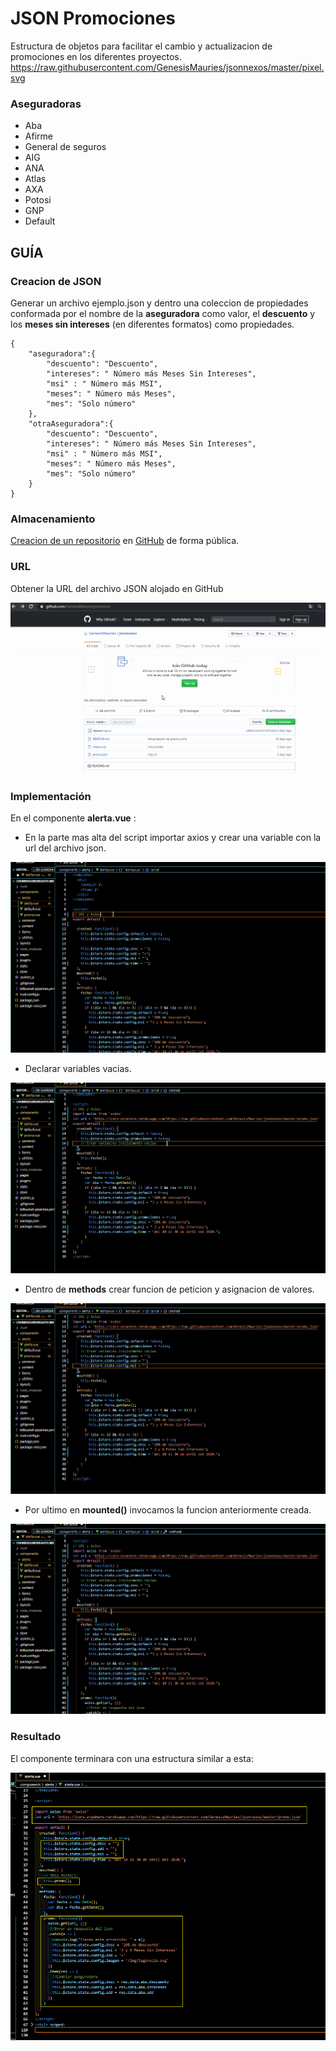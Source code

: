 # JSON Promociones
Estructura de objetos para facilitar el cambio y actualizacion de promociones en los diferentes proyectos.
https://raw.githubusercontent.com/GenesisMauries/jsonnexos/master/pixel.svg
### Aseguradoras
- Aba
- Afirme
- General de seguros
- AIG
- ANA
- Atlas
- AXA
- Potosi
- GNP
- Default
## GUÍA
### Creacion de JSON
Generar un archivo ejemplo.json  y dentro una coleccion de propiedades conformada por el nombre de la __aseguradora__ como valor, el __descuento__ y los __meses sin intereses__ (en diferentes formatos) como propiedades.
```
{
    "aseguradora":{
        "descuento": "Descuento",
        "intereses": " Número más Meses Sin Intereses",
        "msi" : " Número más MSI",
        "meses": " Número más Meses",
        "mes": "Solo número"
    },
    "otraAseguradora":{
        "descuento": "Descuento",
        "intereses": " Número más Meses Sin Intereses",
        "msi" : " Número más MSI",
        "meses": " Número más Meses",
        "mes": "Solo número"
    }
}
```
### Almacenamiento
[Creacion de un repositorio](https://help.github.com/es/github/getting-started-with-github/create-a-repo) en [GitHub](https://github.com/) de forma pública.
### URL
Obtener la URL del archivo JSON alojado en GitHub

![JSON URL](genesisMauriesJson.gif)

### Implementación 
En el componente **alerta.vue** :

- En la parte mas alta del script importar axios y crear una variable con la url del archivo json.

![AXIOS & URL](genesisMauriesScriptAxios.gif)

- Declarar variables vacias.

![vacio](genesisMauriesVariablesVacias.gif)

- Dentro de __methods__ crear funcion de peticion y asignacion de valores.

![funcion](genesisMauriesFuncion.gif)

- Por ultimo en __mounted()__ invocamos la funcion anteriormente creada.

![intanciar](genesisMauriesInvocar.gif)

### Resultado

El componente terminara con una estructura similar a esta: 

![resultado](resultado.png)

